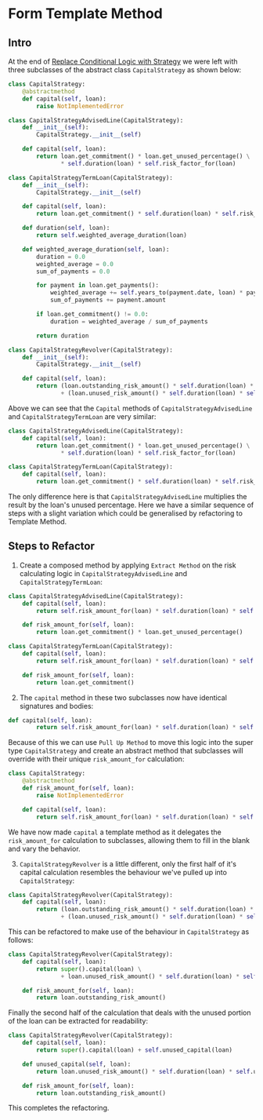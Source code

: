 # Form Template Method

## Intro

At the end of [Replace Conditional Logic with Strategy](https://github.com/Squaretechre/mpg-refactoring-to-patterns/tree/master/4%20-%20Replace%20Conditional%20Logic%20with%20Strategy) we were left with three subclasses of the abstract class `CapitalStrategy` as shown below:

```Python
class CapitalStrategy:
    @abstractmethod
    def capital(self, loan):
        raise NotImplementedError
```

```Python
class CapitalStrategyAdvisedLine(CapitalStrategy):
    def __init__(self):
        CapitalStrategy.__init__(self)

    def capital(self, loan):
        return loan.get_commitment() * loan.get_unused_percentage() \
               * self.duration(loan) * self.risk_factor_for(loan)
```

```Python
class CapitalStrategyTermLoan(CapitalStrategy):
    def __init__(self):
        CapitalStrategy.__init__(self)

    def capital(self, loan):
        return loan.get_commitment() * self.duration(loan) * self.risk_factor_for(loan)

    def duration(self, loan):
        return self.weighted_average_duration(loan)

    def weighted_average_duration(self, loan):
        duration = 0.0
        weighted_average = 0.0
        sum_of_payments = 0.0

        for payment in loan.get_payments():
            weighted_average += self.years_to(payment.date, loan) * payment.amount
            sum_of_payments += payment.amount

        if loan.get_commitment() != 0.0:
            duration = weighted_average / sum_of_payments

        return duration
```

```Python
class CapitalStrategyRevolver(CapitalStrategy):
    def __init__(self):
        CapitalStrategy.__init__(self)

    def capital(self, loan):
        return (loan.outstanding_risk_amount() * self.duration(loan) * self.risk_factor_for(loan)) \
               + (loan.unused_risk_amount() * self.duration(loan) * self.unused_risk_factor_for(loan))
```

Above we can see that the `Capital` methods of `CapitalStrategyAdvisedLine` and `CapitalStrategyTermLoan` are very similar:

```Python
class CapitalStrategyAdvisedLine(CapitalStrategy):
    def capital(self, loan):
        return loan.get_commitment() * loan.get_unused_percentage() \
               * self.duration(loan) * self.risk_factor_for(loan)
```

```Python
class CapitalStrategyTermLoan(CapitalStrategy):
    def capital(self, loan):
        return loan.get_commitment() * self.duration(loan) * self.risk_factor_for(loan)
```

The only difference here is that `CapitalStrategyAdvisedLine` multiplies the result by the loan's unused percentage. Here we have a similar sequence of steps with a slight variation which could be generalised by refactoring to Template Method.

## Steps to Refactor

1. Create a composed method by applying `Extract Method` on the risk calculating logic in `CapitalStrategyAdvisedLine` and `CapitalStrategyTermLoan`:

```Python
class CapitalStrategyAdvisedLine(CapitalStrategy):
    def capital(self, loan):
        return self.risk_amount_for(loan) * self.duration(loan) * self.risk_factor_for(loan)

    def risk_amount_for(self, loan):
        return loan.get_commitment() * loan.get_unused_percentage()
```

```Python
class CapitalStrategyTermLoan(CapitalStrategy):
    def capital(self, loan):
        return self.risk_amount_for(loan) * self.duration(loan) * self.risk_factor_for(loan)

    def risk_amount_for(self, loan):
        return loan.get_commitment()
```

2. The `capital` method in these two subclasses now have identical signatures and bodies:

```Python
def capital(self, loan):
        return self.risk_amount_for(loan) * self.duration(loan) * self.risk_factor_for(loan)
```

Because of this we can use `Pull Up Method` to move this logic into the super type `CapitalStrategy` and create an abstract method that subclasses will override with their unique `risk_amount_for` calculation:

```Python
class CapitalStrategy:
    @abstractmethod
    def risk_amount_for(self, loan):
        raise NotImplementedError

    def capital(self, loan):
        return self.risk_amount_for(loan) * self.duration(loan) * self.risk_factor_for(loan)
```

We have now made `capital` a template method as it delegates the `risk_amount_for` calculation to subclasses, allowing them to fill in the blank and vary the behavior.

3. `CapitalStrategyRevolver` is a little different, only the first half of it's capital calculation resembles the behaviour we've pulled up into `CapitalStrategy`:

```Python
class CapitalStrategyRevolver(CapitalStrategy):
    def capital(self, loan):
        return (loan.outstanding_risk_amount() * self.duration(loan) * self.risk_factor_for(loan)) \
               + (loan.unused_risk_amount() * self.duration(loan) * self.unused_risk_factor_for(loan))
```

This can be refactored to make use of the behaviour in `CapitalStrategy` as follows:

```Python
class CapitalStrategyRevolver(CapitalStrategy):
    def capital(self, loan):
        return super().capital(loan) \
               + loan.unused_risk_amount() * self.duration(loan) * self.unused_risk_factor_for(loan)

    def risk_amount_for(self, loan):
        return loan.outstanding_risk_amount()
```

Finally the second half of the calculation that deals with the unused portion of the loan can be extracted for readability:

```Python
class CapitalStrategyRevolver(CapitalStrategy):
    def capital(self, loan):
        return super().capital(loan) + self.unused_capital(loan)

    def unused_capital(self, loan):
        return loan.unused_risk_amount() * self.duration(loan) * self.unused_risk_factor_for(loan)

    def risk_amount_for(self, loan):
        return loan.outstanding_risk_amount()
```

This completes the refactoring.
